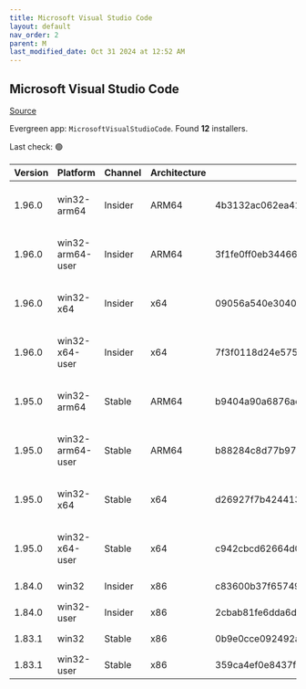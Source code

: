 ```yaml
---
title: Microsoft Visual Studio Code
layout: default
nav_order: 2
parent: M
last_modified_date: Oct 31 2024 at 12:52 AM
---
```


## Microsoft Visual Studio Code

[Source](https://code.visualstudio.com)

Evergreen app: `MicrosoftVisualStudioCode`. Found **12** installers.

Last check: 🟢

| Version | Platform         | Channel | Architecture | Sha256                                                           | URI                                                                                                                                                                                                                                                                                                            |
| ------- | ---------------- | ------- | ------------ | ---------------------------------------------------------------- | -------------------------------------------------------------------------------------------------------------------------------------------------------------------------------------------------------------------------------------------------------------------------------------------------------------- |
| 1.96.0  | win32-arm64      | Insider | ARM64        | 4b3132ac062ea41ba3170f02e9e03e52aeaf2c62b68fd108d09bfc62b39d9e12 | [https://vscode.download.prss.microsoft.com/dbazure/download/insider/414584860eaf8fd673673345026f9c0dfccb7a46/VSCodeSetup-arm64-1.96.0-insider.exe](https://vscode.download.prss.microsoft.com/dbazure/download/insider/414584860eaf8fd673673345026f9c0dfccb7a46/VSCodeSetup-arm64-1.96.0-insider.exe)         |
| 1.96.0  | win32-arm64-user | Insider | ARM64        | 3f1fe0ff0eb34466f3dd6b2de85c5bbee5645146c00633d04920696fa02ebf7d | [https://vscode.download.prss.microsoft.com/dbazure/download/insider/414584860eaf8fd673673345026f9c0dfccb7a46/VSCodeUserSetup-arm64-1.96.0-insider.exe](https://vscode.download.prss.microsoft.com/dbazure/download/insider/414584860eaf8fd673673345026f9c0dfccb7a46/VSCodeUserSetup-arm64-1.96.0-insider.exe) |
| 1.96.0  | win32-x64        | Insider | x64          | 09056a540e3040359c603d648c801025d74fea346b1344c8779ea0071541dc05 | [https://vscode.download.prss.microsoft.com/dbazure/download/insider/414584860eaf8fd673673345026f9c0dfccb7a46/VSCodeSetup-x64-1.96.0-insider.exe](https://vscode.download.prss.microsoft.com/dbazure/download/insider/414584860eaf8fd673673345026f9c0dfccb7a46/VSCodeSetup-x64-1.96.0-insider.exe)             |
| 1.96.0  | win32-x64-user   | Insider | x64          | 7f3f0118d24e575b21f66467f778067d19e5a60b2522333d380fc2ec6f5aba55 | [https://vscode.download.prss.microsoft.com/dbazure/download/insider/414584860eaf8fd673673345026f9c0dfccb7a46/VSCodeUserSetup-x64-1.96.0-insider.exe](https://vscode.download.prss.microsoft.com/dbazure/download/insider/414584860eaf8fd673673345026f9c0dfccb7a46/VSCodeUserSetup-x64-1.96.0-insider.exe)     |
| 1.95.0  | win32-arm64      | Stable  | ARM64        | b9404a90a6876ac99c42e5691226a7a3bd7b1af0ffe2a1648985e9be2e9b44eb | [https://vscode.download.prss.microsoft.com/dbazure/download/stable/912bb683695358a54ae0c670461738984cbb5b95/VSCodeSetup-arm64-1.95.0.exe](https://vscode.download.prss.microsoft.com/dbazure/download/stable/912bb683695358a54ae0c670461738984cbb5b95/VSCodeSetup-arm64-1.95.0.exe)                           |
| 1.95.0  | win32-arm64-user | Stable  | ARM64        | b88284c8d77b97554f30a53ad0779121b479aeb2724d558c164998d44cf798c8 | [https://vscode.download.prss.microsoft.com/dbazure/download/stable/912bb683695358a54ae0c670461738984cbb5b95/VSCodeUserSetup-arm64-1.95.0.exe](https://vscode.download.prss.microsoft.com/dbazure/download/stable/912bb683695358a54ae0c670461738984cbb5b95/VSCodeUserSetup-arm64-1.95.0.exe)                   |
| 1.95.0  | win32-x64        | Stable  | x64          | d26927f7b4244133cf04ee6edb3bc7a9876f42905a966edd3fb0fdecec4535cf | [https://vscode.download.prss.microsoft.com/dbazure/download/stable/912bb683695358a54ae0c670461738984cbb5b95/VSCodeSetup-x64-1.95.0.exe](https://vscode.download.prss.microsoft.com/dbazure/download/stable/912bb683695358a54ae0c670461738984cbb5b95/VSCodeSetup-x64-1.95.0.exe)                               |
| 1.95.0  | win32-x64-user   | Stable  | x64          | c942cbcd62664d04bccc5c6903ddf90dc5fe06d397076b31830bb8a927eda269 | [https://vscode.download.prss.microsoft.com/dbazure/download/stable/912bb683695358a54ae0c670461738984cbb5b95/VSCodeUserSetup-x64-1.95.0.exe](https://vscode.download.prss.microsoft.com/dbazure/download/stable/912bb683695358a54ae0c670461738984cbb5b95/VSCodeUserSetup-x64-1.95.0.exe)                       |
| 1.84.0  | win32            | Insider | x86          | c83600b37f65749ea9e16496847bbfd967dece2472cee7d8011ae719e2633c18 | [https://az764295.vo.msecnd.net/insider/0c36b92c82064882a228487040187cfc13669c0f/VSCodeSetup-ia32-1.84.0-insider.exe](https://az764295.vo.msecnd.net/insider/0c36b92c82064882a228487040187cfc13669c0f/VSCodeSetup-ia32-1.84.0-insider.exe)                                                                     |
| 1.84.0  | win32-user       | Insider | x86          | 2cbab81fe6dda6dfb07751707107db95ba7afa0a6ada65a1df78a04eef0aadf5 | [https://az764295.vo.msecnd.net/insider/0c36b92c82064882a228487040187cfc13669c0f/VSCodeUserSetup-ia32-1.84.0-insider.exe](https://az764295.vo.msecnd.net/insider/0c36b92c82064882a228487040187cfc13669c0f/VSCodeUserSetup-ia32-1.84.0-insider.exe)                                                             |
| 1.83.1  | win32            | Stable  | x86          | 0b9e0cce092492a88cdaf12048e3630290944b051f3194c5ca3d6b7012f05e7f | [https://az764295.vo.msecnd.net/stable/a6606b6ca720bca780c2d3c9d4cc3966ff2eca12/VSCodeSetup-ia32-1.83.1.exe](https://az764295.vo.msecnd.net/stable/a6606b6ca720bca780c2d3c9d4cc3966ff2eca12/VSCodeSetup-ia32-1.83.1.exe)                                                                                       |
| 1.83.1  | win32-user       | Stable  | x86          | 359ca4ef0e8437f7e5183a97a9d79834463a3df88bb10c82c48cc2bd53b8a7e5 | [https://az764295.vo.msecnd.net/stable/a6606b6ca720bca780c2d3c9d4cc3966ff2eca12/VSCodeUserSetup-ia32-1.83.1.exe](https://az764295.vo.msecnd.net/stable/a6606b6ca720bca780c2d3c9d4cc3966ff2eca12/VSCodeUserSetup-ia32-1.83.1.exe)                                                                               |
